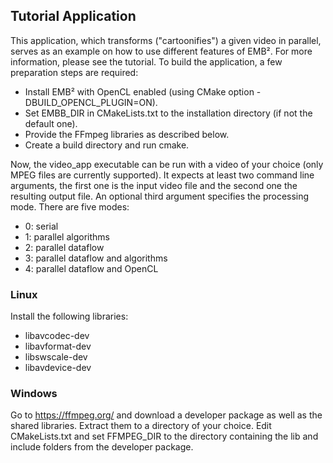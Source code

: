 ## Tutorial Application

This application, which transforms ("cartoonifies") a given video in parallel, serves as an example on how to use different features of EMB². For more information, please see the tutorial. To build the application, a few preparation steps are required:

- Install EMB² with OpenCL enabled (using CMake option -DBUILD_OPENCL_PLUGIN=ON).
- Set EMBB_DIR in CMakeLists.txt to the installation directory (if not the default one).
- Provide the FFmpeg libraries as described below.
- Create a build directory and run cmake.

Now, the video_app executable can be run with a video of your choice (only MPEG files are currently supported). It expects at least two command line arguments, the first one is the input video file and the second one the resulting output file. An optional third argument specifies the processing mode. There are five modes:

- 0: serial
- 1: parallel algorithms
- 2: parallel dataflow
- 3: parallel dataflow and algorithms
- 4: parallel dataflow and OpenCL

### Linux

Install the following libraries:

- libavcodec-dev
- libavformat-dev
- libswscale-dev
- libavdevice-dev

### Windows

Go to https://ffmpeg.org/ and download a developer package as well as the shared libraries. Extract them to a directory of your choice. Edit CMakeLists.txt and set FFMPEG_DIR to the directory containing the lib and include folders from the developer package.

